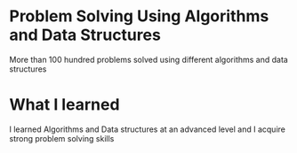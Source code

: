 # Problem Solving Using Algorithms and Data Structures

More than 100 hundred problems solved using different algorithms and data structures

# What I learned

I learned Algorithms and Data structures at an advanced level and I acquire strong problem solving skills
